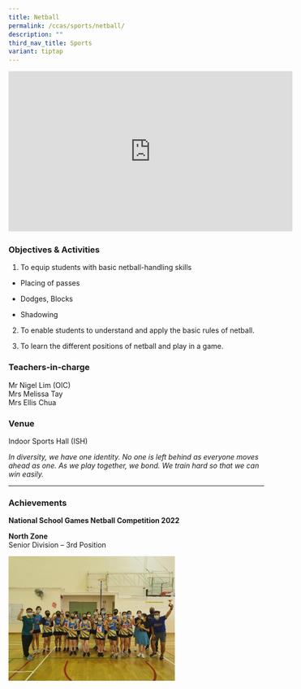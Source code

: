 ```yaml
---
title: Netball
permalink: /ccas/sports/netball/
description: ""
third_nav_title: Sports
variant: tiptap
---
```

<div class="iframe-wrapper">
<iframe height="315" width="560" allowfullscreen="true" frameborder="0" src="https://www.youtube.com/embed/Xzagez1qhdQ?si=gAliHnn7GkXsgCwy"></iframe>
</div>
<h3>Objectives &amp; Activities</h3>
<ol data-tight="true" class="tight">
<li>
<p>To equip students with basic netball-handling skills</p>
</li>
</ol>
<ul data-tight="true" class="tight">
<li>
<p>Placing of passes</p>
</li>
<li>
<p>Dodges, Blocks</p>
</li>
<li>
<p>Shadowing</p>
</li>
</ul>
<ol start="2" data-tight="true" class="tight">
<li>
<p>To enable students to understand and apply the basic rules of netball.</p>
</li>
<li>
<p>To learn the different positions of netball and play in a game.</p>
</li>
</ol>
<h3>Teachers-in-charge</h3>
<p>Mr Nigel Lim (OIC)
<br>Mrs Melissa Tay
<br>Mrs Ellis Chua</p>
<h3>Venue</h3>
<p>Indoor Sports Hall (ISH)</p>
<p><em>In diversity, we have one identity. No one is left behind as everyone moves ahead as one. As we play together, we bond. We train hard so that we can win easily.</em>
</p>
<hr>
<h3>Achievements</h3>
<p><strong>National School Games Netball Competition 2022</strong>
</p>
<p><strong>North Zone</strong> 
<br>Senior Division – 3rd Position</p>
<div class="isomer-image-wrapper">
<img style="width:65%" height="auto" width="100%" src="/images/netball.jpg">
</div>
<p></p>